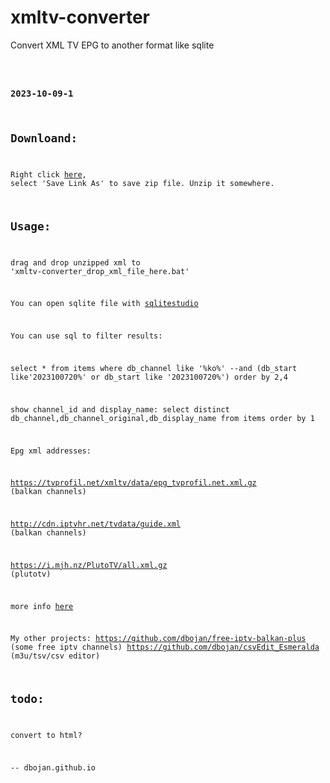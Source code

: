 # xmltv-converter
Convert XML TV EPG to another format like sqlite
<code> <pre> 

### 2023-10-09-1

## Downloand: 
Right click [here](https://raw.githubusercontent.com/dbojan/xmltv-converter/main/xmltv-converter.zip), select 'Save Link As' to save zip file.
Unzip it somewhere.


## Usage:
drag and drop unzipped xml to 'xmltv-converter_drop_xml_file_here.bat'

You can open sqlite file with [sqlitestudio](https://github.com/pawelsalawa/sqlitestudio)

You can use sql to filter results:

select * from items where db_channel like '%ko%' --and  (db_start like'2023100720%' or db_start like '2023100720%')
order by 2,4

show channel_id and display_name:
select distinct db_channel,db_channel_original,db_display_name from items order by 1


Epg xml addresses:

https://tvprofil.net/xmltv/data/epg_tvprofil.net.xml.gz (balkan channels)

http://cdn.iptvhr.net/tvdata/guide.xml (balkan channels)

https://i.mjh.nz/PlutoTV/all.xml.gz (plutotv)


more info [here](https://github.com/iptv-org/epg)



My other projects:
https://github.com/dbojan/free-iptv-balkan-plus (some free iptv channels)
https://github.com/dbojan/csvEdit_Esmeralda (m3u/tsv/csv editor)


## todo:
convert to html?

--
dbojan.github.io
